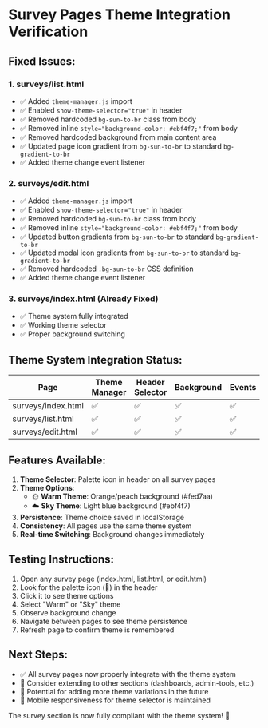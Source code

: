# Survey Pages Theme Integration Verification

## Fixed Issues:

### 1. **surveys/list.html**
- ✅ Added `theme-manager.js` import
- ✅ Enabled `show-theme-selector="true"` in header
- ✅ Removed hardcoded `bg-sun-to-br` class from body
- ✅ Removed inline `style="background-color: #ebf4f7;"` from body
- ✅ Removed hardcoded background from main content area
- ✅ Updated page icon gradient from `bg-sun-to-br` to standard `bg-gradient-to-br`
- ✅ Added theme change event listener

### 2. **surveys/edit.html**
- ✅ Added `theme-manager.js` import
- ✅ Enabled `show-theme-selector="true"` in header
- ✅ Removed hardcoded `bg-sun-to-br` class from body
- ✅ Removed inline `style="background-color: #ebf4f7;"` from body
- ✅ Updated button gradients from `bg-sun-to-br` to standard `bg-gradient-to-br`
- ✅ Updated modal icon gradients from `bg-sun-to-br` to standard `bg-gradient-to-br`
- ✅ Removed hardcoded `.bg-sun-to-br` CSS definition
- ✅ Added theme change event listener

### 3. **surveys/index.html** (Already Fixed)
- ✅ Theme system fully integrated
- ✅ Working theme selector
- ✅ Proper background switching

## Theme System Integration Status:

| Page | Theme Manager | Header Selector | Background | Events | Status |
|------|--------------|----------------|------------|---------|---------|
| surveys/index.html | ✅ | ✅ | ✅ | ✅ | **COMPLETE** |
| surveys/list.html | ✅ | ✅ | ✅ | ✅ | **COMPLETE** |
| surveys/edit.html | ✅ | ✅ | ✅ | ✅ | **COMPLETE** |

## Features Available:

1. **Theme Selector**: Palette icon in header on all survey pages
2. **Theme Options**: 
   - 🌞 **Warm Theme**: Orange/peach background (#fed7aa)
   - ☁️ **Sky Theme**: Light blue background (#ebf4f7)
3. **Persistence**: Theme choice saved in localStorage
4. **Consistency**: All pages use the same theme system
5. **Real-time Switching**: Background changes immediately

## Testing Instructions:

1. Open any survey page (index.html, list.html, or edit.html)
2. Look for the palette icon (🎨) in the header
3. Click it to see theme options
4. Select "Warm" or "Sky" theme
5. Observe background change
6. Navigate between pages to see theme persistence
7. Refresh page to confirm theme is remembered

## Next Steps:

- ✅ All survey pages now properly integrate with the theme system
- 🔄 Consider extending to other sections (dashboards, admin-tools, etc.)
- 🎨 Potential for adding more theme variations in the future
- 📱 Mobile responsiveness for theme selector is maintained

The survey section is now fully compliant with the theme system! 🎉
